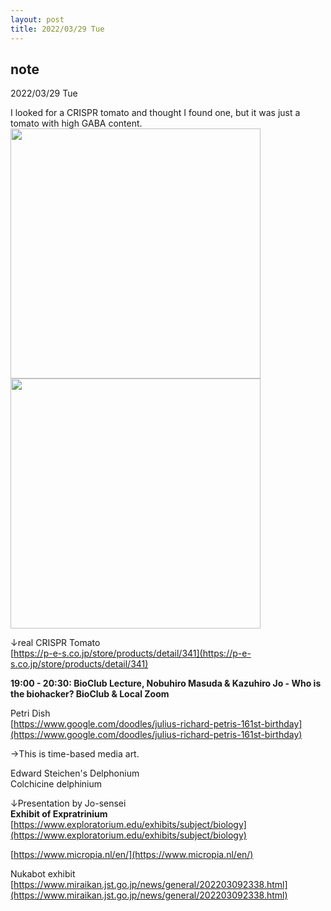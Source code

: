 ```yaml
---
layout: post
title: 2022/03/29 Tue
---
```


## note  
2022/03/29 Tue  
  
I looked for a CRISPR tomato and thought I found one, but it was just a tomato with high GABA content.  
<img src="{{ site.baseurl }}/images/week5_02-01.jpg" alt="" width="400"/>  
<img src="{{ site.baseurl }}/images/week5_02-02.jpg" alt="" width="400"/>  
  
↓real CRISPR Tomato    
[https://p-e-s.co.jp/store/products/detail/341](https://p-e-s.co.jp/store/products/detail/341)  

**19:00 - 20:30: BioClub Lecture, Nobuhiro Masuda & Kazuhiro Jo - Who is the biohacker? BioClub & Local Zoom**  

Petri Dish  
[https://www.google.com/doodles/julius-richard-petris-161st-birthday](https://www.google.com/doodles/julius-richard-petris-161st-birthday)  
  
→This is time-based media art.  
  
Edward Steichen's Delphonium  
Colchicine delphinium   
  
↓Presentation by Jo-sensei  
**Exhibit of Expratrinium**  
[https://www.exploratorium.edu/exhibits/subject/biology](https://www.exploratorium.edu/exhibits/subject/biology)  
  
[https://www.micropia.nl/en/](https://www.micropia.nl/en/)  
  
Nukabot exhibit  
[https://www.miraikan.jst.go.jp/news/general/202203092338.html](https://www.miraikan.jst.go.jp/news/general/202203092338.html)